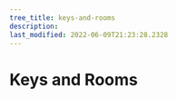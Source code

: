 ```yaml
---
tree_title: keys-and-rooms
description: 
last_modified: 2022-06-09T21:23:28.2328
---
```


# Keys and Rooms
